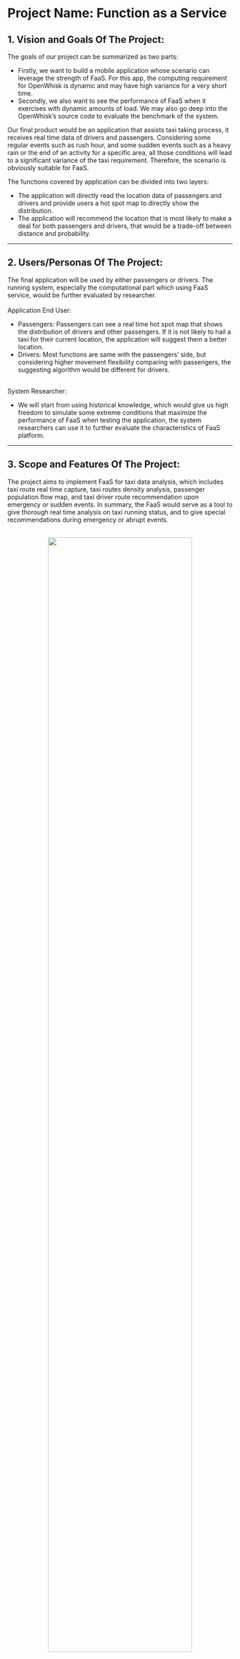 # Project Name: Function as a Service  

## 1.   Vision and Goals Of The Project:

The goals of our project can be summarized as two parts: <br>
* Firstly, we want to build a mobile application whose scenario can leverage the strength of FaaS. For this app, the computing requirement for OpenWhisk is dynamic and may have high variance for a very short time. <br>
* Secondly, we also want to see the performance of FaaS when it exercises with dynamic amounts of load. We may also go deep into the OpenWhisk’s source code to evaluate the benchmark of the system.<br>

Our final product would be an application that assists taxi taking process, it receives real time data of drivers and passengers. Considering some regular events such as rush hour, and some sudden events such as a heavy rain or the end of an activity for a specific area, all those conditions will lead to a significant variance of the taxi requirement. Therefore, the scenario is obviously suitable for FaaS. <br>

The functions covered by application can be divided into two layers: <br>
* The application will directly read the location data of passengers and drivers and provide users a hot spot map to directly show the distribution. <br>
* The application will recommend the location that is most likely to make a deal for both passengers and drivers, that would be a trade-off between distance and probability. <br>

** **
## 2. Users/Personas Of The Project:

The final application will be used by either passengers or drivers. The running system, especially the computational part which using FaaS service, would be further evaluated by researcher. <br><br>
Application End User: <br>
* Passengers: Passengers can see a real time hot spot map that shows the distribution of drivers and other passengers. If it is not likely to hail a taxi for their current location, the application will suggest them a better location. <br>
* Drivers: Most functions are same with the passengers’ side, but considering higher movement flexibility comparing with passengers, the suggesting algorithm would be different for drivers. <br><br>

System Researcher: <br>
* We will start from using historical knowledge, which would give us high freedom to simulate some extreme conditions that maximize the performance of FaaS when testing the application, the system researchers can use it to further evaluate the characteristics of FaaS platform. <br>    

** **

## 3.   Scope and Features Of The Project:

The project aims to implement FaaS for taxi data analysis, which includes taxi route real time capture, taxi routes density analysis, passenger population flow map, and taxi driver route recommendation upon emergency or sudden events. In summary, the FaaS would serve as a tool to give thorough real time analysis on taxi running status, and to give special recommendations during emergency or abrupt events. <br><br>

<div align="center">
<img src="./images/stages.png" width="80%" height="80%">
</div>

The project contains 3 stages: <br>
* 1st Stage: implement FaaS for taxi driver static data. In this stage, the FaaS would deal with historical chunk of taxi data. The data would include basic information including passenger pick up position, passenger drop off position position, pick up time, drop off time etc. Based on these data, a taxi flow heat map will be generated. Furthermore, the population flow of different time and location would also be shown. <br>
* 2nd Stage: In this stage, the FaaS would deal with real time data. Each taxi’s real time information will be collected and analyzed by the service. In this stage high throughput real time data would be monitored and analyzed, taking the advantage of cloud platform. <br>
* 3rd Stage: To fully utilize the characteristics of FaaS, huge data size changes in the data stream will be considered. In this stage, sudden changes in the taxi-passenger system is considered. Two example features would be implemented. 1, When there is a sudden event happening at a certain spot, i.e a concert or game. During this time all the passengers would be traveling from one place to another specific place. 2, When there is a huge rain, a huge amount of passengers would emerge asking for taxis. During these events, a sudden change in the data stream would occur, and the FaaS would deal with these circumstances: make recommendations locations to drivers, and even allocate different drivers to certain areas to meet the demand.<br> 


** **

## 4. Solution Concept

In real world, incoming requests from taxis will change rapidly. The server needs to be elastic so it can take quick responses to those changes, which means the server should have the ability to scale up in a short time. FaaS is a suitable solution for this situation. Rather than in system level or application level, the service will be scalable in the function level, which costs less and is much easier to start up and destroy. There are some mature FaaS platform now, like AWS Lambda, Azure Functions, Google Cloud Function and IBM OpenWhisk. Here we choose to use IBM OpenWhisk platform.

<div align="center">
<img src="./images/FaaS_trigger_mechanism.jpg" width="80%" height="80%">
</div>

Apache OpenWhisk (Incubating) is an open source, distributed Serverless platform that executes functions (fx) in response to events at any scale. OpenWhisk manages the infrastructure, servers and scaling using Docker containers so you can focus on building amazing and efficient applications. 

OpenWhisk has integrated several components like Nginx, Kafka, controller and etc to help us coordinate the function call and assign it to any available worker (e.g. Containers). Most of our app will be taken care by OpenWhisk platform.

<div align="center">
<img src="./images/OepnWhisk_structure.jpg" width="80%" height="80%">
</div>

Based on OpenWhisk platform, our application will take requests from different clients and take different actions pointing to every requests. Those data will be firstly stored into the database to update the instant location of every taxi, and then sent to the cloud to be stored for data analyse. We will also design a backend system to read location data from database and send these informations to our backend system and users.

<div align="center">
<img src="./images/System_architecture.png" width="80%" height="80%">
</div>

Kubernetes is a well-known container orchestration tool, which can be used to deploy container-native applications. Here we’ll deploy OpenWhisk over Kubernetes, which can leverage the capabilities provided by Kubernetes to better control and manage OpenWhisk containers, which can result in a stable OpenWhisk runtime. 

Helm is a tool for managing Kubernetes charts, while charts are packages of pre-configured Kubernetes resources. By using Helm,we can write charts, which are in template format, to define a set of Kubernetes resources (each resource stands for a component of your application), and use Helm to deploy the charts over a Kubernetes cluster.

<div align="center">
<img src="./images/kubernetes_OpenWhisk_structure.png" width="80%" height="80%">
</div>

 ** **

## 5. Acceptance criteria

This FaaS application could:  
1. Store and present real-time taxi trip data on websites or mobile application.  
2. Show how many trips passed through georect defined by two latitude/longitude points.  
3. Show how many trips were occurring at a given point in time.  
4. Show how many trips started or stopped within a georect, and the sum total of their fares.  
5. Pair the customers and drivers for a trip.  


 ** **

## 6.  Release Planning:

Iteration1(Due to 2.14):  
1. set up one-node Kubernetes Cluster on our own computers.  
2. deploy OpenWhisk over Kubernetes.  
3. Automated the installation and deployment of OpenWhisk.  
4. Provide a demo to test the OpenWhisk.  

Iteration2(Due to 2.28):  
1. implement our first feature: store data from resources to DB.  
2. implement a front-end to present data stored in DB.  

Iteration3(Due to 3.21):  
1. implement a program to mimic the behaviors of taxi drivers and customers.  
2. test based on demo2.  
3. explore & develope more features.  

Iteration4(Due to 4.04):  
1. explore & develope more features.  
...  

Iteration5(Due to 4.18):  
1. scale up Kubernetes to multiple nodes.  
2. move service from local computer to public cloud providers.  


---
Mentors:
- Tommy Unger
- Tsz Yan Lam

---
Team Members:
- Zhuyu Li
- Yuhang Miao
- Yuxuan Su
- Lian Duan
